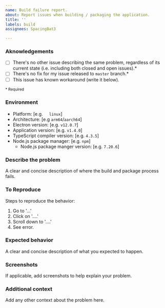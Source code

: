 ```yaml
---
name: Build failure report.
about: Report issues when building / packaging the application.
title: ''
labels: build
assignees: SpacingBat3

---
```


### Aknowledgements ###

- [ ] There's no other issue describing the same problem, regardless of its current state (i.e. including both closed and open issues).\*
- [ ] There's no fix for my issue released to `master` branch.\*
- [ ] This issue has known workaround (write it below).

<sub>* Required</sub>

### Environment ###
<!--
    Make sure you have entered details below to make it clean
    what is your current enviroment
-->
 - Platform: [e.g. [<img src="https://upload.wikimedia.org/wikipedia/commons/3/3c/TuxFlat.svg" height=16px/>](https://www.kernel.org)`linux`]
 - Architecture: [e.g `arm64`/`aarch64`]
 - Electron version: [e.g. `v12.0.7`]
 - Application version: [e.g. `v1.4.0`]
 - TypeScript compiler version: [e.g. `4.3.5`]
 - Node.js package manager: [e.g. `npm`]
    - Node.js package manger version: [e.g. `7.20.6`]

### Describe the problem ###
A clear and concise description of where the build and package process fails.

### To Reproduce ###
Steps to reproduce the behavior:
1. Go to '...'
2. Click on '....'
3. Scroll down to '....'
4. See error.

### Expected behavior ###
A clear and concise description of what you expected to happen.

### Screenshots ###
If applicable, add screenshots to help explain your problem.

### Additional context ###
Add any other context about the problem here.

<!--

### Workarounds ###
Write any alternative method/s that can be reproduced to fix this issue until it will be fixed in code and/or releases.

-->